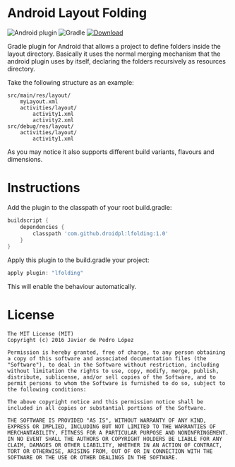 # Android Layout Folding

![Android plugin](https://img.shields.io/badge/Android%20plugin-active-green.svg)
![Gradle](https://img.shields.io/badge/Gradle-compatible-brightgreen.svg)
[ ![Download](https://api.bintray.com/packages/droidpl/maven/AndroidLayoutFolding/images/download.svg) ](https://bintray.com/droidpl/maven/AndroidLayoutFolding/_latestVersion)

Gradle plugin for Android that allows a project to define folders inside the layout directory. Basically
it uses the normal merging mechanism that the android plugin uses by itself, declaring 
the folders recursively as resources directory.

Take the following structure as an example:
```
src/main/res/layout/
    myLayout.xml
    activities/layout/
        activity1.xml
        activity2.xml
src/debug/res/layout/
    activities/layout/
        activity1.xml
```

As you may notice it also supports different build variants, flavours and dimensions.

# Instructions
Add the plugin to the classpath of your root build.gradle:
```groovy
buildscript {
    dependencies {
        classpath 'com.github.droidpl:lfolding:1.0'
    }
}
```

Apply this plugin to the build.gradle your project:
```groovy
apply plugin: "lfolding"
```

This will enable the behaviour automatically.

# License
```
The MIT License (MIT)
Copyright (c) 2016 Javier de Pedro López

Permission is hereby granted, free of charge, to any person obtaining a copy of this software and associated documentation files (the "Software"), to deal in the Software without restriction, including without limitation the rights to use, copy, modify, merge, publish, distribute, sublicense, and/or sell copies of the Software, and to permit persons to whom the Software is furnished to do so, subject to the following conditions:

The above copyright notice and this permission notice shall be included in all copies or substantial portions of the Software.

THE SOFTWARE IS PROVIDED "AS IS", WITHOUT WARRANTY OF ANY KIND, EXPRESS OR IMPLIED, INCLUDING BUT NOT LIMITED TO THE WARRANTIES OF MERCHANTABILITY, FITNESS FOR A PARTICULAR PURPOSE AND NONINFRINGEMENT. IN NO EVENT SHALL THE AUTHORS OR COPYRIGHT HOLDERS BE LIABLE FOR ANY CLAIM, DAMAGES OR OTHER LIABILITY, WHETHER IN AN ACTION OF CONTRACT, TORT OR OTHERWISE, ARISING FROM, OUT OF OR IN CONNECTION WITH THE SOFTWARE OR THE USE OR OTHER DEALINGS IN THE SOFTWARE.
```